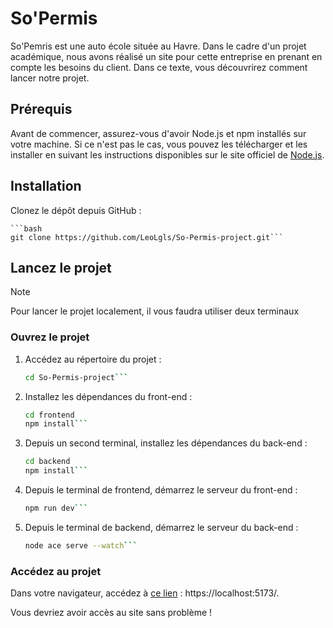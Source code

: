 # So'Permis

So'Pemris est une auto école située au Havre. Dans le cadre d'un projet académique, nous avons réalisé un site pour cette entreprise en prenant en compte les besoins du client.
Dans ce texte, vous découvrirez comment lancer notre projet.

## Prérequis

Avant de commencer, assurez-vous d'avoir Node.js et npm installés sur votre machine. 
Si ce n'est pas le cas, vous pouvez les télécharger et les installer en suivant les instructions disponibles sur le site officiel de  [Node.js](https://nodejs.org).

## Installation

Clonez le dépôt depuis GitHub :
    
    ```bash
    git clone https://github.com/LeoLgls/So-Permis-project.git```

## Lancez le projet

> [!NOTE]
> Pour lancer le projet localement, il vous faudra utiliser deux terminaux 

### Ouvrez le projet

1. Accédez au répertoire du projet :
    ```bash
    cd So-Permis-project```

2. Installez les dépendances du front-end :
    ```bash
    cd frontend
    npm install```

3. Depuis un second terminal, installez les dépendances du back-end :
    ```bash
    cd backend
    npm install```

6. Depuis le terminal de frontend, démarrez le serveur du front-end :
    ```bash
    npm run dev```
    
6. Depuis le terminal de backend, démarrez le serveur du back-end :
    ```bash
    node ace serve --watch```

### Accédez au projet

Dans votre navigateur, accédez à [ce lien](https://localhost:5173/) : https://localhost:5173/.

Vous devriez avoir accès au site sans problème !
